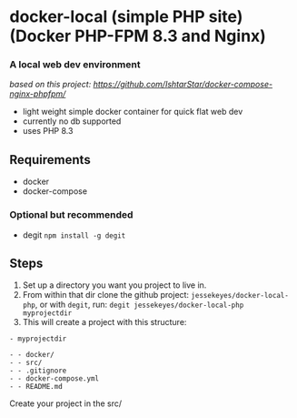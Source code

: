 # docker-local (simple PHP site) (Docker PHP-FPM 8.3 and Nginx)
### A local web dev environment
*based on this project: https://github.com/IshtarStar/docker-compose-nginx-phpfpm/*

- light weight simple docker container for quick flat web dev
- currently no db supported
- uses PHP 8.3

## Requirements

* docker
* docker-compose

### Optional but recommended

* degit `npm install -g degit`

## Steps

1. Set up a directory you want you project to live in.
1. From within that dir clone the github project: `jessekeyes/docker-local-php`, or with `degit`, run: `degit jessekeyes/docker-local-php myprojectdir`
1. This will create a project with this structure:
```
- myprojectdir

- - docker/
- - src/
- - .gitignore
- - docker-compose.yml
- - README.md

```

Create your project in the src/

